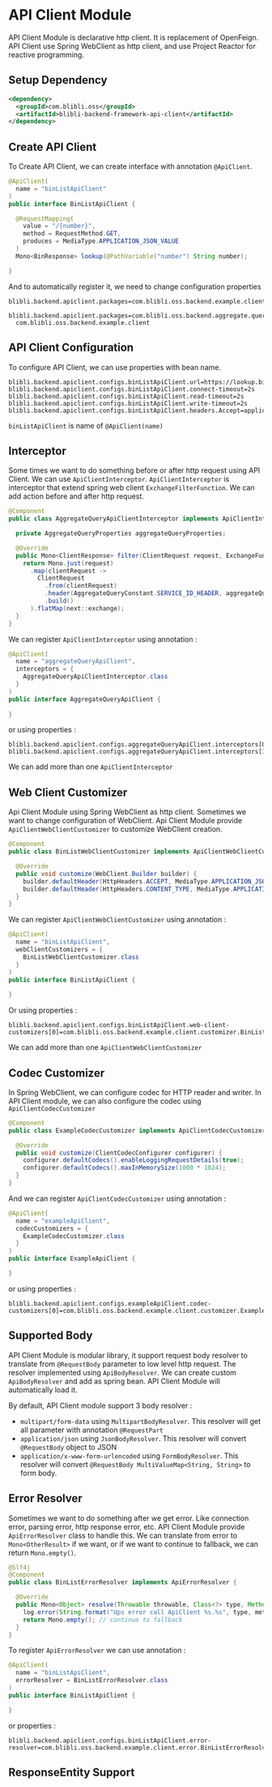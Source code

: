 # API Client Module

API Client Module is declarative http client. It is replacement of OpenFeign. API Client use Spring WebClient as http client, and use Project Reactor for reactive programming.

## Setup Dependency

```xml
<dependency>
  <groupId>com.blibli.oss</groupId>
  <artifactId>blibli-backend-framework-api-client</artifactId>
</dependency>
```

## Create API Client

To Create API Client, we can create interface with annotation `@ApiClient`.

```java
@ApiClient(
  name = "binListApiClient"
)
public interface BinListApiClient {

  @RequestMapping(
    value = "/{number}",
    method = RequestMethod.GET,
    produces = MediaType.APPLICATION_JSON_VALUE
  )
  Mono<BinResponse> lookup(@PathVariable("number") String number);

}
```

And to automatically register it, we need to change configuration properties

```properties
blibli.backend.apiclient.packages=com.blibli.oss.backend.example.client
```

```properties
blibli.backend.apiclient.packages=com.blibli.oss.backend.aggregate.query.apiclient,\
  com.blibli.oss.backend.example.client
```

## API Client Configuration

To configure API Client, we can use properties with bean name. 

```properties
blibli.backend.apiclient.configs.binListApiClient.url=https://lookup.binlist.net
blibli.backend.apiclient.configs.binListApiClient.connect-timeout=2s
blibli.backend.apiclient.configs.binListApiClient.read-timeout=2s
blibli.backend.apiclient.configs.binListApiClient.write-timeout=2s
blibli.backend.apiclient.configs.binListApiClient.headers.Accept=application/json
```

`binListApiClient` is name of `@ApiClient(name)`

## Interceptor

Some times we want to do something before or after http request using API Client. We can use `ApiClientInterceptor`.
`ApiClientInterceptor` is interceptor that extend spring web client `ExchangeFilterFunction`. 
We can add action before and after http request.

```java
@Component
public class AggregateQueryApiClientInterceptor implements ApiClientInterceptor {

  private AggregateQueryProperties aggregateQueryProperties;

  @Override
  public Mono<ClientResponse> filter(ClientRequest request, ExchangeFunction next) {
    return Mono.just(request)
      .map(clientRequest ->
        ClientRequest
          .from(clientRequest)
          .header(AggregateQueryConstant.SERVICE_ID_HEADER, aggregateQueryProperties.getServiceId())
          .build()
      ).flatMap(next::exchange);
  }
}
```  

We can register `ApiClientInterceptor` using annotation :

```java
@ApiClient(
  name = "aggregateQueryApiClient",
  interceptors = {
    AggregateQueryApiClientInterceptor.class
  }
)
public interface AggregateQueryApiClient {
  
}
```

or using properties :

```properties
blibli.backend.apiclient.configs.aggregateQueryApiClient.interceptors[0]=com.blibli.oss.backend.aggregate.query.interceptor.AggregateQueryApiClientInterceptor
blibli.backend.apiclient.configs.aggregateQueryApiClient.interceptors[1]=com.blibli.oss.backend.aggregate.query.interceptor.OtherInterceptor
```

We can add more than one `ApiClientInterceptor`

## Web Client Customizer

Api Client Module using Spring WebClient as http client. Sometimes we want to change configuration of WebClient. 
Api Client Module provide `ApiClientWebClientCustomizer` to customize WebClient creation.

```java
@Component
public class BinListWebClientCustomizer implements ApiClientWebClientCustomizer {

  @Override
  public void customize(WebClient.Builder builder) {
    builder.defaultHeader(HttpHeaders.ACCEPT, MediaType.APPLICATION_JSON_VALUE);
    builder.defaultHeader(HttpHeaders.CONTENT_TYPE, MediaType.APPLICATION_JSON_VALUE);
  }
}
```  

We can register `ApiClientWebClientCustomizer` using annotation :

```java
@ApiClient(
  name = "binListApiClient",
  webClientCustomizers = {
    BinListWebClientCustomizer.class
  }
)
public interface BinListApiClient {
  
}
```

Or using properties :

```properties
blibli.backend.apiclient.configs.binListApiClient.web-client-customizers[0]=com.blibli.oss.backend.example.client.customizer.BinListWebClientCustomizer
```

We can add more than one `ApiClientWebClientCustomizer`

## Codec Customizer 

In Spring WebClient, we can configure codec for HTTP reader and writer. In API Client module, we can also configure the codec using `ApiClientCodecCustomizer`

```java
@Component
public class ExampleCodecCustomizer implements ApiClientCodecCustomizer {

  @Override
  public void customize(ClientCodecConfigurer configurer) {
    configurer.defaultCodecs().enableLoggingRequestDetails(true);
    configurer.defaultCodecs().maxInMemorySize(1000 * 1024);
  }
}
```

And we can register `ApiClientCodecCustomizer` using annotation :

```java
@ApiClient(
  name = "exampleApiClient",
  codecCustomizers = {
    ExampleCodecCustomizer.class
  }
)
public interface ExampleApiClient {

}
```

or using properties :

```properties
blibli.backend.apiclient.configs.exampleApiClient.codec-customizers[0]=com.blibli.oss.backend.example.client.customizer.ExampleCodecCustomizer
```

## Supported Body

API Client Module is modular library, it support request body resolver to translate from `@RequestBody` parameter to low level http request.
The resolver implemented using `ApiBodyResolver`. We can create custom `ApiBodyResolver` and add as spring bean. 
API Client Module will automatically load it.

By default, API Client module support 3 body resolver :

- `multipart/form-data` using `MultipartBodyResolver`. This resolver will get all parameter with annotation `@RequestPart`
- `application/json` using `JsonBodyResolver`. This resolver will convert `@RequestBody` object to JSON
- `application/x-www-form-urlencoded` using `FormBodyResolver`. This resolver will convert `@RequestBody MultiValueMap<String, String>` to form body.

## Error Resolver

Sometimes we want to do something after we get error. Like connection error, parsing error, http response error, etc. 
API Client Module provide `ApiErrorResolver` class to handle this. We can translate from error to `Mono<OtherResult>` if we want, 
or if we want to continue to fallback, we can return `Mono.empty()`.

```java
@Slf4j
@Component
public class BinListErrorResolver implements ApiErrorResolver {

  @Override
  public Mono<Object> resolve(Throwable throwable, Class<?> type, Method method, Object[] arguments) {
    log.error(String.format("Ups error call ApiClient %s.%s", type, method), throwable);
    return Mono.empty(); // continue to fallback
  }
}
```

To register `ApiErrorResolver` we can use annotation :

```java
@ApiClient(
  name = "binListApiClient",
  errorResolver = BinListErrorResolver.class
)
public interface BinListApiClient {

}
```

or properties :

```properties
blibli.backend.apiclient.configs.binListApiClient.error-resolver=com.blibli.oss.backend.example.client.error.BinListErrorResolver
```

## ResponseEntity Support